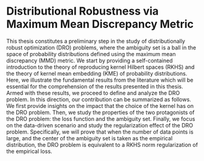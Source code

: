 # Distributional Robustness via Maximum Mean Discrepancy Metric

This thesis constitutes a preliminary step in the study of distributionally robust optimization (DRO) problems, where the ambiguity set is a ball in the space of probability distributions defined using the maximum mean discrepancy (MMD) metric. We start by providing a self-contained introduction to the theory of reproducing kernel Hilbert spaces (RKHS) and the theory of kernel mean embedding (KME) of probability distributions. Here, we illustrate the fundamental results from the literature which will be essential for the comprehension of the results presented in this thesis. Armed with these results, we proceed to define and analyze the DRO problem. In this direction, our contribution can be summarized as follows. We first provide insights on the impact that the choice of the kernel has on the DRO problem. Then, we study the properties of the two protagonists of the DRO problem: the loss function and the ambiguity set. Finally, we focus on the data-driven scenario and study the regularization effect of the DRO problem. Specifically, we will prove that when the number of data points is large, and the center of the ambiguity set is taken as the empirical distribution, the DRO problem is equivalent to a RKHS norm regularization of the empirical loss.
